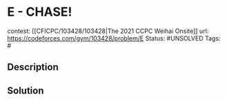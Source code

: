 # E - CHASE!

contest: [[CFICPC/103428/103428|The 2021 CCPC Weihai Onsite]]
url: https://codeforces.com/gym/103428/problem/E
Status: #UNSOLVED
Tags: #

## Description

## Solution


